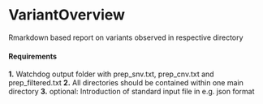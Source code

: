 # VariantOverview
Rmarkdown based report on variants observed in respective directory

#### Requirements
__1.__ Watchdog output folder with prep_snv.txt, prep_cnv.txt and prep_filtered.txt
__2.__ All directories should be contained within one main directory
__3.__ optional: Introduction of standard input file in e.g. json format
